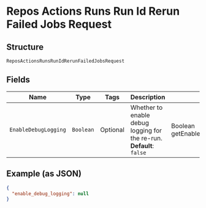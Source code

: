 
# Repos Actions Runs Run Id Rerun Failed Jobs Request

## Structure

`ReposActionsRunsRunIdRerunFailedJobsRequest`

## Fields

| Name | Type | Tags | Description | Getter | Setter |
|  --- | --- | --- | --- | --- | --- |
| `EnableDebugLogging` | `Boolean` | Optional | Whether to enable debug logging for the re-run.<br>**Default**: `false` | Boolean getEnableDebugLogging() | setEnableDebugLogging(Boolean enableDebugLogging) |

## Example (as JSON)

```json
{
  "enable_debug_logging": null
}
```

